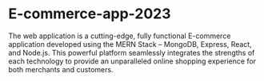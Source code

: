 # E-commerce-app-2023
The web application is a cutting-edge, fully functional E-commerce application developed using the MERN Stack – MongoDB, Express, React, and Node.js. This powerful platform seamlessly integrates the strengths of each technology to provide an unparalleled online shopping experience for both merchants and customers.
